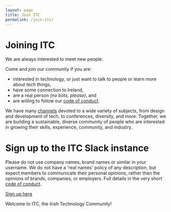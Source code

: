 ```yaml
---
layout: page
title: Join ITC
permalink: /join-itc/
---
```


# Joining ITC
We are always interested to meet new people.

Come and join our community if you are:
* interested in technology, or just want to talk to people or learn more about tech things,
* have some connection to Ireland,
* are a real person _(no bots, please)_, and
* are willing to follow our [code of conduct](/codeofconduct).

We have many [channels](/channels) devoted to a wide variety of subjects, from design and development of tech, to conferences, diversity, and more. Together, we are building a sustainable, diverse community of people who are interested in growing their skills, experience, community, and industry.

# Sign up to the ITC Slack instance
Please do not use company names, brand names or similar in your username. We do not have a 'real names' policy of any description, but expect members to communicate their personal opinions, rather than the opinions of brands, companies, or employers. Full details in the very short [code of conduct](/codeofconduct).
<p class="button">
      <a href="https://join.slack.com/t/irishtechcommunity/shared_invite/zt-2kfs6eg2v-i_bq804xbn0i0oOPUwOG0Q" target="_blank">
        Sign up here
      </a>
</p>

Welcome to ITC, the Irish Technology Community!
